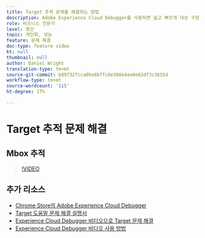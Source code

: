 ```yaml
---
title: Target 추적 문제를 해결하는 방법
description: Adobe Experience Cloud Debugger를 사용하면 쉽고 빠르게 대상 구현을 이해할 수 있습니다. Experience Cloud에 인증하고 강력한 Target 추적 툴을 사용하여 방문자 프로필뿐만 아니라 활동 및 대상자 자격을 검사하는 방법을 살펴봅니다.
role: 비즈니스 전문가
level: 중간
topic: 개인화, 성능
feature: 문제 해결
doc-type: feature video
kt: null
thumbnail: null
author: Daniel Wright
translation-type: tm+mt
source-git-commit: b89732fcca0be8bffc6e580e4ae0e62df3c3655d
workflow-type: tm+mt
source-wordcount: '115'
ht-degree: 17%

---
```



# Target 추적 문제 해결

## Mbox 추적

>[!VIDEO](https://video.tv.adobe.com/v/23113/?quality=12)

## 추가 리소스

* [Chrome Store의 Adobe Experience Cloud Debugger](https://chrome.google.com/webstore/detail/adobe-experience-cloud-de/ocdmogmohccmeicdhlhhgepeaijenapj)
* [Target 도움말 문제 해결 설명서](https://docs.adobe.com/content/help/en/target/using/troubleshoot/troubleshooting-target.html)
* [Experience Cloud Debugger 비디오으로 Target 문제 해결](troubleshoot-with-the-experience-cloud-debugger.md)
* [Experience Cloud Debugger 비디오 사용 방법](https://docs.adobe.com/content/help/en/core-services-learn/tutorials/debugger/use-the-experience-cloud-debugger.html)